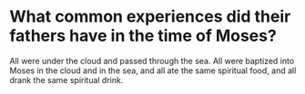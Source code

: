 # What common experiences did their fathers have in the time of Moses?

All were under the cloud and passed through the sea. All were baptized into Moses in the cloud and in the sea, and all ate the same spiritual food, and all drank the same spiritual drink.
